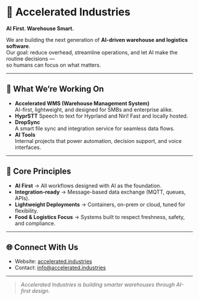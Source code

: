 # 🚀 Accelerated Industries

**AI First. Warehouse Smart.**

We are building the next generation of **AI-driven warehouse and logistics software**.  
Our goal: reduce overhead, streamline operations, and let AI make the routine decisions —  
so humans can focus on what matters.

---

## 🌟 What We’re Working On
- **Accelerated WMS (Warehouse Management System)**  
  AI-first, lightweight, and designed for SMBs and enterprise alike.
- **HyprSTT**
  Speech to text for Hyprland and Niri! Fast and locally hosted. 
- **DropSync**  
  A smart file sync and integration service for seamless data flows.
- **AI Tools**  
  Internal projects that power automation, decision support, and voice interfaces.

---

## 🧩 Core Principles
- **AI First** → All workflows designed with AI as the foundation.  
- **Integration-ready** → Message-based data exchange (MQTT, queues, APIs).  
- **Lightweight Deployments** → Containers, on-prem or cloud, tuned for flexibility.  
- **Food & Logistics Focus** → Systems built to respect freshness, safety, and compliance.

---

## 🌐 Connect With Us
- Website: [accelerated.industries](https://accelerated.industries)  
- Contact: [info@accelerated.industries](mailto:info@accelerated.industries)  

---

> *Accelerated Industries is building smarter warehouses through AI-first design.*
